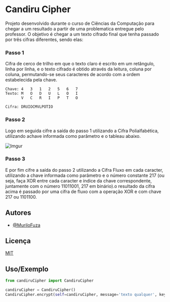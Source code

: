 # Candiru Cipher

Projeto desenvolvido durante o curso de Ciências da Computação para chegar a um resultado a partir de uma problematica entregue pelo professor. O objetivo é chegar a um texto cifrado final que tenha passado por três cifras diferentes, sendo elas:

### Passo 1

Cifra de cerco de trilho em que o texto claro é escrito em um retângulo, linha por linha, e o texto cifrado é obtido através da leitura, coluna por coluna, permutando-se seus caracteres de acordo com a ordem estabelecida pela chave.

```
Chave: 4   3   1   2   5   6   7
Texto: M   O   D   U   L   O   I
       V   C   R   I   P   T   O

Cifra: DRUIOCMVLPOTIO
```

### Passo 2

Logo em seguida cifre a saída do passo 1 utilizando a Cifra Polialfabética, utilizando achave informada como parâmetro e o tableau abaixo.

![Imgur](https://i.imgur.com/d3Krss4.png)

### Passo 3

E por fim cifre a saída do passo 2 utilizando a Cifra Fluxo em cada caracter, utilizando a chave informada como parâmetro e o número constante 217 (ou seja, faça XOR entre cada caracter e índice da chave correspondente, juntamente com o número 11011001, 217 em binário).o resultado da cifra acima é passado por uma cifra de fluxo com a operação XOR e com chave 217 ou 1101100.

## Autores

- [@MuriloFuza](https://github.com/MuriloFuza)

## Licença

[MIT](https://choosealicense.com/licenses/mit/)

## Uso/Exemplo

```Python
from candiruCipher import CandiruCipher

candiruCipher = CandiruCipher()
CandiruCipher.encrypt(self=candiruCipher, message='texto qualquer', key='4,3,1,2')
```
